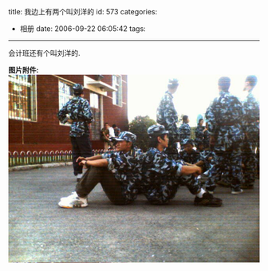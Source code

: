 title: 我边上有两个叫刘洋的
id: 573
categories:
  - 相册
date: 2006-09-22 06:05:42
tags:
---

会计班还有个叫刘洋的.

**图片附件:**
[![p59.jpg](/wp-content/uploads/2007/01/54_p59.jpg)](http://www.foolbird.net/573.html/p59.jpg "p59.jpg")